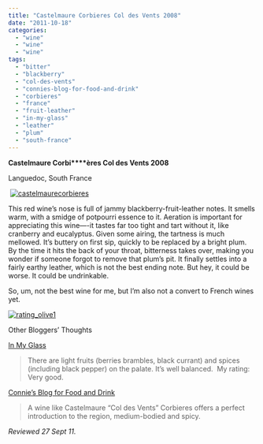 ```yaml
---
title: "Castelmaure Corbieres Col des Vents 2008"
date: "2011-10-18"
categories: 
  - "wine"
  - "wine"
  - "wine"
tags: 
  - "bitter"
  - "blackberry"
  - "col-des-vents"
  - "connies-blog-for-food-and-drink"
  - "corbieres"
  - "france"
  - "fruit-leather"
  - "in-my-glass"
  - "leather"
  - "plum"
  - "south-france"
---
```


**Castelmaure Corbi****ères Col des Vents 2008**

Languedoc, South France

 [![](http://s3.amazonaws.com/thegourmez-wpmedia/2011/10/castelmaurecorbieres.jpg "castelmaurecorbieres")](http://s3.amazonaws.com/thegourmez-wpmedia/2011/10/castelmaurecorbieres.jpg)

This red wine’s nose is full of jammy blackberry-fruit-leather notes. It smells warm, with a smidge of potpourri essence to it. Aeration is important for appreciating this wine—-it tastes far too tight and tart without it, like cranberry and eucalyptus. Given some airing, the tartness is much mellowed. It’s buttery on first sip, quickly to be replaced by a bright plum. By the time it hits the back of your throat, bitterness takes over, making you wonder if someone forgot to remove that plum’s pit. It finally settles into a fairly earthy leather, which is not the best ending note. But hey, it could be worse. It could be undrinkable.

So, um, not the best wine for me, but I’m also not a convert to French wines yet.

[![](http://s3.amazonaws.com/thegourmez-wpmedia/2009/04/rating_olive1.gif "rating_olive1")](http://s3.amazonaws.com/thegourmez-wpmedia/2009/04/rating_olive1.gif)

Other Bloggers’ Thoughts

[In My Glass](http://inmyglass.com/2011/10/02/two-french-wines/#.Tp27zN41T8s)

> There are light fruits (berries brambles, black currant) and spices (including black pepper) on the palate. It’s well balanced.  My rating: Very good.

[Connie’s Blog for Food and Drink](http://alversonphoto.com/?p=2181)

> A wine like Castelmaure “Col des Vents” Corbieres offers a perfect introduction to the region, medium-bodied and spicy.

_Reviewed 27 Sept 11._

